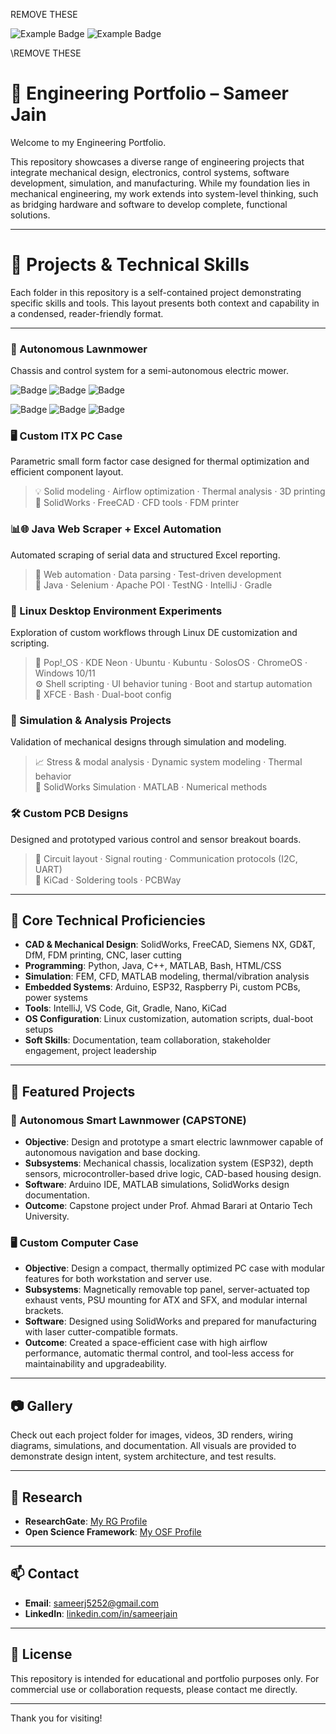 REMOVE THESE

![Example Badge](https://img.shields.io/badge/Skill-Python-blue)
![Example Badge](https://img.shields.io/badge/just%20the%20message-8A2BE2)

\REMOVE THESE

# 🧠 Engineering Portfolio – Sameer Jain

Welcome to my Engineering Portfolio.

This repository showcases a diverse range of engineering projects that integrate mechanical design, electronics, control systems, software development, simulation, and manufacturing. While my foundation lies in mechanical engineering, my work extends into system-level thinking, such as bridging hardware and software to develop complete, functional solutions.

---

# 📂 Projects & Technical Skills

Each folder in this repository is a self-contained project demonstrating specific skills and tools. This layout presents both context and capability in a condensed, reader-friendly format.

---
### 🤖 Autonomous Lawnmower  
Chassis and control system for a semi-autonomous electric mower.

![Badge](https://img.shields.io/badge/weldment%20design-656565)
![Badge](https://img.shields.io/badge/Embedded%20Control%20Logic-656565)
![Badge](https://img.shields.io/badge/Power%20Integration-656565)

![Badge](https://img.shields.io/badge/Arduino-8A2BE2)
![Badge](https://img.shields.io/badge/Solidworks-8A2BE2)
![Badge](https://img.shields.io/badge/Sensor%20Fusion-8A2BE2)
  

### 🖥️ Custom ITX PC Case  
Parametric small form factor case designed for thermal optimization and efficient component layout.

>💡 Solid modeling · Airflow optimization · Thermal analysis · 3D printing  
>🧰 SolidWorks · FreeCAD · CFD tools · FDM printer  
  

### 📊🌐 Java Web Scraper + Excel Automation  
Automated scraping of serial data and structured Excel reporting.

>🧠 Web automation · Data parsing · Test-driven development  
>🧰 Java · Selenium · Apache POI · TestNG · IntelliJ · Gradle
  

### 🐧 Linux Desktop Environment Experiments  
Exploration of custom workflows through Linux DE customization and scripting.

>🐧 Pop!_OS · KDE Neon · Ubuntu · Kubuntu · SolosOS · ChromeOS · Windows 10/11  
>⚙️ Shell scripting · UI behavior tuning · Boot and startup automation  
>🧰 XFCE · Bash · Dual-boot config
  

### 🧪 Simulation & Analysis Projects  
Validation of mechanical designs through simulation and modeling.

>📈 Stress & modal analysis · Dynamic system modeling · Thermal behavior  
>🧰 SolidWorks Simulation · MATLAB · Numerical methods
  

### 🛠️ Custom PCB Designs  
Designed and prototyped various control and sensor breakout boards.

>🔧 Circuit layout · Signal routing · Communication protocols (I2C, UART)  
>🧰 KiCad · Soldering tools · PCBWay

---

## 🧠 Core Technical Proficiencies

- **CAD & Mechanical Design**: SolidWorks, FreeCAD, Siemens NX, GD&T, DfM, FDM printing, CNC, laser cutting  
- **Programming**: Python, Java, C++, MATLAB, Bash, HTML/CSS  
- **Simulation**: FEM, CFD, MATLAB modeling, thermal/vibration analysis  
- **Embedded Systems**: Arduino, ESP32, Raspberry Pi, custom PCBs, power systems  
- **Tools**: IntelliJ, VS Code, Git, Gradle, Nano, KiCad  
- **OS Configuration**: Linux customization, automation scripts, dual-boot setups  
- **Soft Skills**: Documentation, team collaboration, stakeholder engagement, project leadership

---

## 🧪 Featured Projects

### 🤖 Autonomous Smart Lawnmower (CAPSTONE)
- **Objective**: Design and prototype a smart electric lawnmower capable of autonomous navigation and base docking.
- **Subsystems**: Mechanical chassis, localization system (ESP32), depth sensors, microcontroller-based drive logic, CAD-based housing design.
- **Software**: Arduino IDE, MATLAB simulations, SolidWorks design documentation.
- **Outcome**: Capstone project under Prof. Ahmad Barari at Ontario Tech University.

### 🖥️ Custom Computer Case
- **Objective**: Design a compact, thermally optimized PC case with modular features for both workstation and server use.
- **Subsystems**: Magnetically removable top panel, server-actuated top exhaust vents, PSU mounting for ATX and SFX, and modular internal brackets.
- **Software**: Designed using SolidWorks and prepared for manufacturing with laser cutter-compatible formats.
- **Outcome**: Created a space-efficient case with high airflow performance, automatic thermal control, and tool-less access for maintainability and upgradeability.

---

## 📷 Gallery

Check out each project folder for images, videos, 3D renders, wiring diagrams, simulations, and documentation. All visuals are provided to demonstrate design intent, system architecture, and test results.

---

## 🔬 Research

- **ResearchGate**: [My RG Profile](https://www.researchgate.net/profile/Sameer-Jain-9?ev=hdr_xprf)
- **Open Science Framework**: [My OSF Profile](https://osf.io/hv5g8/)

---

## 📫 Contact

- **Email**: sameerj5252@gmail.com
- **LinkedIn**: [linkedin.com/in/sameerjain](https://www.linkedin.com/in/sameerjain0841/)  

---

## 📜 License

This repository is intended for educational and portfolio purposes only. For commercial use or collaboration requests, please contact me directly.

---

Thank you for visiting!
